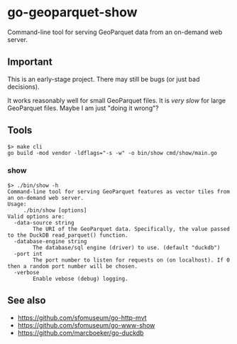 # go-geoparquet-show

Command-line tool for serving GeoParquet data from an on-demand web server.

## Important

This is an early-stage project. There may still be bugs (or just bad decisions).

It works reasonably well for small GeoParquet files. It is _very slow_ for large GeoParquet files. Maybe I am just "doing it wrong"?

## Tools

```
$> make cli
go build -mod vendor -ldflags="-s -w" -o bin/show cmd/show/main.go
```

### show

```
$> ./bin/show -h
Command-line tool for serving GeoParquet features as vector tiles from an on-demand web server.
Usage:
	 ./bin/show [options]
Valid options are:
  -data-source string
    	The URI of the GeoParquet data. Specifically, the value passed to the DuckDB read_parquet() function.
  -database-engine string
    	The database/sql engine (driver) to use. (default "duckdb")
  -port int
    	The port number to listen for requests on (on localhost). If 0 then a random port number will be chosen.
  -verbose
    	Enable vebose (debug) logging.
```

## See also

* https://github.com/sfomuseum/go-http-mvt
* https://github.com/sfomuseum/go-www-show
* https://github.com/marcboeker/go-duckdb